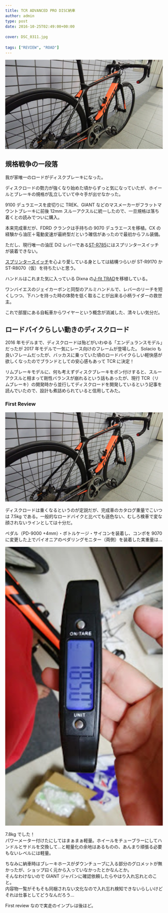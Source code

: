 ```yaml
---
title: TCR ADVANCED PRO DISC納車
author: admin
type: post
date: 2016-10-25T02:49:00+00:00

cover: DSC_0311.jpg

tags: ["REVIEW", "ROAD"]
---
```


![image](./DSC_0311.jpg)

## 規格戦争の一段落

我が家唯一のロードがディスクブレーキになった。

ディスクロードの勢力が強くなり始めた頃からずっと気になっていたが、ホイールとブレーキの規格が乱立していて中々手が出せなかった。

9100 デュラエースを皮切りに TREK、GIANT などのマスメーカーがフラットマウントブレーキに前後 12mm スルーアクスルに統一したので、一旦規格は落ち着くとの読みでついに購入。

本来完成車だが、FDRD クランクは手持ちの 9070 デュラエースを移植。CX の経験から油圧＋電動変速が最終型だという確信があったので最初からフル装備。

ただし、現行唯一の油圧 Di2 レバーである<a href="http://amzn.to/2eNMI6B" target="_blank">ST-R785</a>にはスプリンタースイッチが装着できない。

<a href="http://amzn.to/2e6CTjf" target="_blank">スプリンタースイッチ</a>を心より愛している身としては結構つらいが ST-R9170 か ST-R8070（仮）を待ちたいと思う。

ハンドルはこれまた気に入っている Dixna の<a href="http://amzn.to/2eNOepC" target="_blank">J-fit TRAD</a>を移植している。

ワンバイエスのジェイカーボンと同型のアルミハンドルで、レバーのリーチを短くしつつ、下ハンを持った時の体勢を低く取ることが出来る小柄ライダーの救世主。

これで部屋にある自転車からワイヤーという概念が消滅した、清々しい気分だ。

## ロードバイクらしい動きのディスクロード

2016 年モデルまで、ディスクロードは殆どがいわゆる「エンデュランスモデル」だったが 2017 年モデルで一気にレース向けのフレームが登場した。
Solacio も良いフレームだったが、バッカスに乗っていた頃のロードバイクらしい軽快感が欲しくなったのでブランドとしての安心感もあって TCR に決定！

リムブレーキモデルに、何も考えずディスクブレーキをポン付けすると、スルーアクスルと相まって剛性バランスが崩れるという話もあったが、現行 TCR（リムブレーキ）の開発時から並行してディスクロードを開発しているという記事を読んでいたので、設計も煮詰められていると信用してみた。

### First Review

![image](./DSC_0311.jpg)

ディスクロードは重くなるというのが定説だが、完成車のカタログ重量でこいつは 7.5kg である。一般的なロードバイクと比べても遜色ない、むしろ検車で変な顔されないラインとしては十分だ。

ペダル（PD-9000 +4mm）・ボトルケージ・サイコンを装着し、コンポを 9070 に変更した上でパイオニアのペダリングモニター（両側）を装着した実重量は…

![image](./DSC_0312.jpg)

7.8kg でした！<br /> パワーメーター付けたにしてはまぁまぁ軽量。ホイールをチューブラーにしてハンドルとサドルを交換して…と軽量化の余地はあるものの、あんまり頑張る必要もないレベルには軽量。

ちなみに納車時はブレーキホースがダウンチューブに入る部分のグロメットが無かったが、ショップ曰く元から入っていなかったとかなんとか。<br /> そんなわけないので GIANT ジャパンに確認依頼したらやはり入れ忘れとのこと。<br /> 内容物一覧がそもそも同梱されない文化なので入れ忘れ検知できないらしいけどそれは仕事としてどうなんだろう…

First review なので実走のインプレは後ほど。

<LinkBox isAmazonLink url="https://www.amazon.co.jp/dp/B006E4J034/" />
